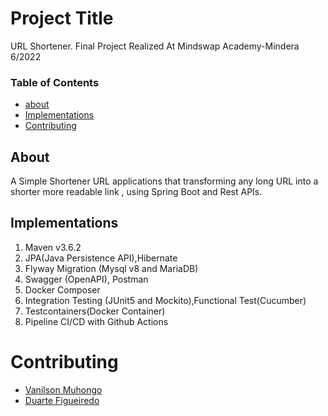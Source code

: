 # Project Title
URL Shortener. Final Project Realized At Mindswap Academy-Mindera  6/2022

### Table of Contents
- [about](#about)
- [Implementations](#implementations)
- [Contributing](#contributing)

## About
A Simple Shortener URL applications that transforming any long URL into a shorter more readable link , using Spring Boot and Rest APIs.

## Implementations
1. Maven v3.6.2
2. JPA(Java Persistence API),Hibernate
3. Flyway Migration (Mysql v8 and MariaDB)
4. Swagger (OpenAPI), Postman 
5. Docker Composer
6. Integration Testing (JUnit5 and Mockito),Functional Test(Cucumber)
7. Testcontainers(Docker Container)
8. Pipeline CI/CD with Github Actions


# Contributing
- [Vanilson Muhongo](https://www.github.com/edsonwade)
- [Duarte Figueiredo](https://www.github.com/Duarte-Figueiredo)




